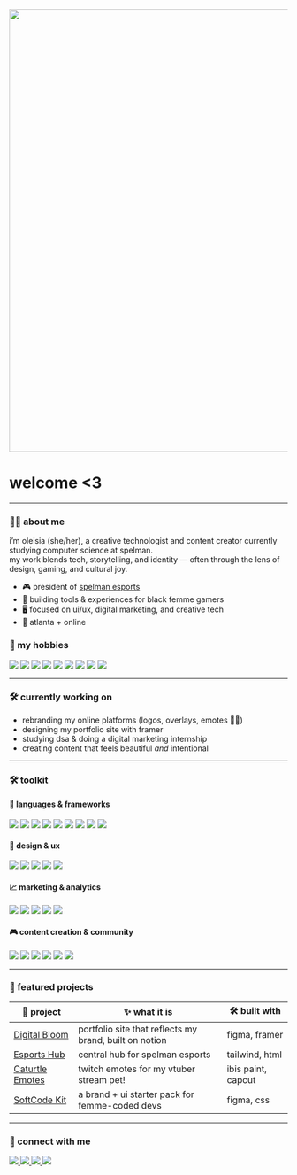 
<img src="https://i.pinimg.com/originals/87/9a/0a/879a0a47ae8f306367dfd9c3712daf35.gif" width = 800/>

# welcome <3

---

### 🌸🌿 about me
i’m oleisia (she/her), a creative technologist and content creator currently studying computer science at spelman.  
my work blends tech, storytelling, and identity — often through the lens of design, gaming, and cultural joy.

- 🎮 president of [spelman esports](#)
- 🌸 building tools & experiences for black femme gamers
- 🖥 focused on ui/ux, digital marketing, and creative tech
- 📍 atlanta + online

### 🌼 my hobbies

<p align="left">
  <img src="https://img.shields.io/badge/-🎮%20Gaming%20&%20Esports-FDF1F8?style=flat" />
  <img src="https://img.shields.io/badge/-🩰%20Dance-F7FCED?style=flat" />
  <img src="https://img.shields.io/badge/-🧩%20Puzzle%20Solving-EAF5FF?style=flat" />
  <img src="https://img.shields.io/badge/-🖼️%20Art%20Museums-FCEBF2?style=flat" />
  <img src="https://img.shields.io/badge/-🎭%20Cosplay-F7EFFB?style=flat" />
  <img src="https://img.shields.io/badge/-🎧%20Lo-Fi%20Beats-E7F9F3?style=flat" />
  <img src="https://img.shields.io/badge/-🌸%20Feminist%20Tech-FDF8F0?style=flat" />
  <img src="https://img.shields.io/badge/-💾%20Storytelling%20&%20Worldbuilding-F7FBE9?style=flat" />
  <img src="https://img.shields.io/badge/-💐%20Systems%20Thinking-F3EFF9?style=flat" />
</p>

---

### 🛠️ currently working on
- rebranding my online platforms (logos, overlays, emotes 💅🏾)
- designing my portfolio site with framer
- studying dsa & doing a digital marketing internship
- creating content that feels beautiful *and* intentional

---

### 🛠 toolkit

#### 🧠 languages & frameworks
<p>
  <img src="https://img.shields.io/badge/-Python-F4EBFF?style=for-the-badge&logo=python&logoColor=111111" />
  <img src="https://img.shields.io/badge/-C++-E7FAE9?style=for-the-badge&logo=c%2B%2B&logoColor=111111" />
  <img src="https://img.shields.io/badge/-JavaScript-FFF0F3?style=for-the-badge&logo=javascript&logoColor=111111" />
  <img src="https://img.shields.io/badge/-HTML/CSS-FAFCEB?style=for-the-badge&logo=html5&logoColor=111111" />
  <img src="https://img.shields.io/badge/-React-F4EFFA?style=for-the-badge&logo=react&logoColor=111111" />
  <img src="https://img.shields.io/badge/-Node.js-EDF6E5?style=for-the-badge&logo=node.js&logoColor=111111" />
  <img src="https://img.shields.io/badge/-Express.js-F7F9FA?style=for-the-badge&logo=express&logoColor=111111" />
  <img src="https://img.shields.io/badge/-Git-E7F1FB?style=for-the-badge&logo=git&logoColor=111111" />
  <img src="https://img.shields.io/badge/-TailwindCSS-E0F3EC?style=for-the-badge&logo=tailwindcss&logoColor=111111" />
</p>

#### 🎨 design & ux
<p>
  <img src="https://img.shields.io/badge/-Figma-FEF6FB?style=for-the-badge&logo=figma&logoColor=111111" />
  <img src="https://img.shields.io/badge/-Adobe_PS-FFE9F3?style=for-the-badge&logo=adobephotoshop&logoColor=111111" />
  <img src="https://img.shields.io/badge/-Adobe_AI-E5F8F0?style=for-the-badge&logo=adobeillustrator&logoColor=111111" />
  <img src="https://img.shields.io/badge/-Notion-F3FCF2?style=for-the-badge&logo=notion&logoColor=111111" />
  <img src="https://img.shields.io/badge/-Framer-F9F0F6?style=for-the-badge&logo=framer&logoColor=111111" />
</p>

#### 📈 marketing & analytics
<p>
  <img src="https://img.shields.io/badge/-Google_Analytics-FEFBEF?style=for-the-badge&logo=googleanalytics&logoColor=111111" />
  <img src="https://img.shields.io/badge/-Mailchimp-F4F0E3?style=for-the-badge&logo=mailchimp&logoColor=111111" />
  <img src="https://img.shields.io/badge/-SEO-FFF9F1?style=for-the-badge&logo=searchengineland&logoColor=111111" />
  <img src="https://img.shields.io/badge/-A/B_Testing-FCEBF6?style=for-the-badge&logo=testinglibrary&logoColor=111111" />
  <img src="https://img.shields.io/badge/-Excel-F2FFE5?style=for-the-badge&logo=microsoftexcel&logoColor=111111" />
</p>

#### 🎮 content creation & community
<p>
  <img src="https://img.shields.io/badge/-Twitch-B6E3B4?style=for-the-badge&logo=twitch&logoColor=111111" />
  <img src="https://img.shields.io/badge/-YouTube-FDDDE6?style=for-the-badge&logo=youtube&logoColor=111111" />
  <img src="https://img.shields.io/badge/-CapCut-FEF6FB?style=for-the-badge&logo=capcut&logoColor=111111" />
  <img src="https://img.shields.io/badge/-Procreate-F4EFF9?style=for-the-badge&logo=procreate&logoColor=111111" />
  <img src="https://img.shields.io/badge/-OBS_Studio-ECFBF0?style=for-the-badge&logo=obsstudio&logoColor=111111" />
  <img src="https://img.shields.io/badge/-Content_Planning-F6FFF9?style=for-the-badge&logo=googlecalendar&logoColor=111111" />
</p>

---


### 🌸 featured projects
| 🌼 project | ✨ what it is | 🛠 built with |
|-----------|----------------|----------------|
| [Digital Bloom](#) | portfolio site that reflects my brand, built on notion | figma, framer |
| [Esports Hub](#) | central hub for spelman esports | tailwind, html |
| [Caturtle Emotes](#) | twitch emotes for my vtuber stream pet! | ibis paint, capcut |
| [SoftCode Kit](#) | a brand + ui starter pack for femme-coded devs | figma, css |

---

### 💌 connect with me

<p align="left">
  <a href="https://linkedin.com/in/oleisiajohnson">
    <img src="https://img.shields.io/badge/-LinkedIn-ffc0cb?style=for-the-badge&logo=linkedin&logoColor=black" />
  </a>
  <a href="https://twitch.tv/oleisia">
    <img src="https://img.shields.io/badge/-Twitch-b6e3b4?style=for-the-badge&logo=twitch&logoColor=black" />
  </a>
  <a href="https://youtube.com/@oleisia_">
    <img src="https://img.shields.io/badge/-YouTube-fddde6?style=for-the-badge&logo=youtube&logoColor=black" />
  </a>
  <a href="https://oleisia.framer.website">
    <img src="https://img.shields.io/badge/-Portfolio-e4f7e4?style=for-the-badge&logo=notion&logoColor=black" />
  </a>
</p>

